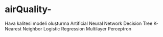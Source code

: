 # airQuality-
Hava kalitesi modeli oluşturma
Artificial Neural Network
Decision Tree
K-Nearest Neighbor
Logistic Regression
Multilayer Perceptron
